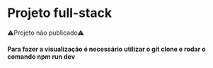 <h1>Projeto full-stack</h1>

⚠️Projeto não publicado⚠️

<h4>Para fazer a visualização é necessário utilizar o git clone e rodar o comando npm run dev</h4>

